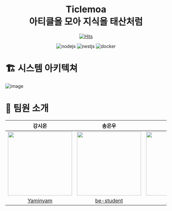 <div align="center">
<h1>Ticlemoa</br>아티클을 모아 지식을 태산처럼</h1>




[![Hits](https://hits.seeyoufarm.com/api/count/incr/badge.svg?url=https%3A%2F%2Fgithub.com%2Fdepromeet%2Fticlemoa-backend&count_bg=%2379C83D&title_bg=%23555555&icon=&icon_color=%23E7E7E7&title=hits&edge_flat=false)](https://hits.seeyoufarm.com)

![nodejs](https://img.shields.io/badge/node-16.17.0-%23339933?style=flat&logo=Node.js)
![nestjs](https://img.shields.io/badge/nest-9.1.4-%23E0234E?style=flat&logo=NestJS)
![docker](https://img.shields.io/badge/docker-20.10.21-%232496ED?style=flat&logo=Docker)

</div>

# 🏗 시스템 아키텍쳐
![image](https://user-images.githubusercontent.com/80899085/211158112-59b099cc-f6f3-4484-9d78-9463ca13709e.png)

# 👥 팀원 소개

|                                                           강시온                                                           |                                                           송은우                                                           |                                                          이성태                                                          |
| :-----------------------------------------------------------------------------------------------------------------------------: | :-----------------------------------------------------------------------------------------------------------------------------: | :---------------------------------------------------------------------------------------------------------------------------: |
| <img src="https://user-images.githubusercontent.com/79798443/206142768-d6a0d84d-26d3-43bd-a27d-7ed163c01271.png" width="200" /> | <img src="https://user-images.githubusercontent.com/31057849/211719676-0f991952-82e9-4129-8f3d-2e453f064716.png" width="200"> | <img src="https://user-images.githubusercontent.com/31057849/211719454-a4828202-e722-482a-bcb0-10277396c81d.png" width="200" /> |
|                                         [Yaminyam](https://github.com/Yaminyam)                                         |                                             [be-student](https://github.com/be-student)                                             |                                           [stae1102](https://github.com/stae1102)                                           |
